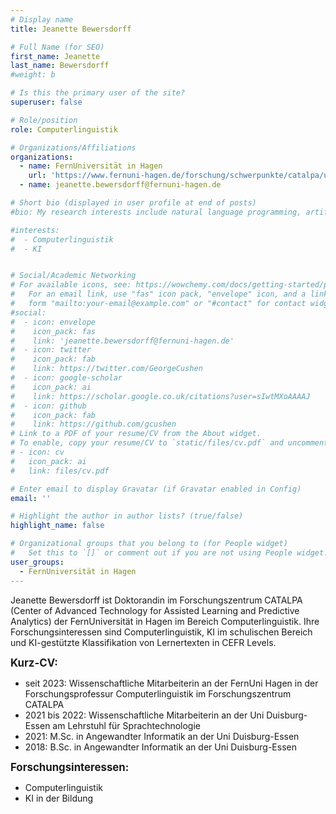 ```yaml
---
# Display name
title: Jeanette Bewersdorff

# Full Name (for SEO)
first_name: Jeanette
last_name: Bewersdorff
#weight: b

# Is this the primary user of the site?
superuser: false

# Role/position
role: Computerlinguistik

# Organizations/Affiliations
organizations:
  - name: FernUniversität in Hagen
    url: 'https://www.fernuni-hagen.de/forschung/schwerpunkte/catalpa/ueber-catalpa/personen/jeanette.bewersdorff.shtml'
  - name: jeanette.bewersdorff@fernuni-hagen.de

# Short bio (displayed in user profile at end of posts)
#bio: My research interests include natural language programming, artificial intelligence and data visualization.

#interests:
#  - Computerlinguistik
#  - KI


# Social/Academic Networking
# For available icons, see: https://wowchemy.com/docs/getting-started/page-builder/#icons
#   For an email link, use "fas" icon pack, "envelope" icon, and a link in the
#   form "mailto:your-email@example.com" or "#contact" for contact widget.
#social:
#  - icon: envelope
#    icon_pack: fas
#    link: 'jeanette.bewersdorff@fernuni-hagen.de'
#  - icon: twitter
#    icon_pack: fab
#    link: https://twitter.com/GeorgeCushen
#  - icon: google-scholar
#    icon_pack: ai
#    link: https://scholar.google.co.uk/citations?user=sIwtMXoAAAAJ
#  - icon: github
#    icon_pack: fab
#    link: https://github.com/gcushen
# Link to a PDF of your resume/CV from the About widget.
# To enable, copy your resume/CV to `static/files/cv.pdf` and uncomment the lines below.
# - icon: cv
#   icon_pack: ai
#   link: files/cv.pdf

# Enter email to display Gravatar (if Gravatar enabled in Config)
email: ''

# Highlight the author in author lists? (true/false)
highlight_name: false

# Organizational groups that you belong to (for People widget)
#   Set this to `[]` or comment out if you are not using People widget.
user_groups:
  - FernUniversität in Hagen
---
```


Jeanette Bewersdorff ist Doktorandin im Forschungszentrum CATALPA (Center of Advanced Technology for Assisted Learning and Predictive Analytics) der FernUniversität in Hagen im Bereich Computerlinguistik. Ihre Forschungsinteressen sind Computerlinguistik, KI im schulischen Bereich und KI-gestützte Klassifikation von Lernertexten in CEFR Levels.<br>

<big>**Kurz-CV:**</big>
- seit 2023: Wissenschaftliche Mitarbeiterin an der FernUni Hagen in der Forschungsprofessur Computerlinguistik im Forschungszentrum CATALPA
- 2021 bis 2022: Wissenschaftliche Mitarbeiterin an der Uni Duisburg-Essen am Lehrstuhl für Sprachtechnologie
- 2021: M.Sc. in Angewandter Informatik an der Uni Duisburg-Essen
- 2018: B.Sc. in Angewandter Informatik an der Uni Duisburg-Essen

<big>**Forschungsinteressen:**</big>
- Computerlinguistik
- KI in der Bildung
